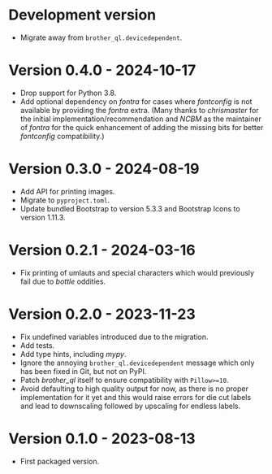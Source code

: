 # Development version

* Migrate away from `brother_ql.devicedependent`.

# Version 0.4.0 - 2024-10-17

* Drop support for Python 3.8.
* Add optional dependency on *fontra* for cases where *fontconfig* is not available by providing the *fontra* extra. (Many thanks to *chrismaster* for the initial implementation/recommendation and *NCBM* as the maintainer of *fontra* for the quick enhancement of adding the missing bits for better *fontconfig* compatibility.)

# Version 0.3.0 - 2024-08-19

* Add API for printing images.
* Migrate to `pyproject.toml`.
* Update bundled Bootstrap to version 5.3.3 and Bootstrap Icons to version 1.11.3.

# Version 0.2.1 - 2024-03-16

* Fix printing of umlauts and special characters which would previously fail due to *bottle* oddities.

# Version 0.2.0 - 2023-11-23

* Fix undefined variables introduced due to the migration.
* Add tests.
* Add type hints, including *mypy*.
* Ignore the annoying `brother_ql.devicedependent` message which only has been fixed in Git, but not on PyPI.
* Patch *brother_ql* itself to ensure compatibility with `Pillow>=10`.
* Avoid defaulting to high quality output for now, as there is no proper implementation for it yet and this would raise errors for die cut labels and lead to downscaling followed by upscaling for endless labels.

# Version 0.1.0 - 2023-08-13

* First packaged version.
